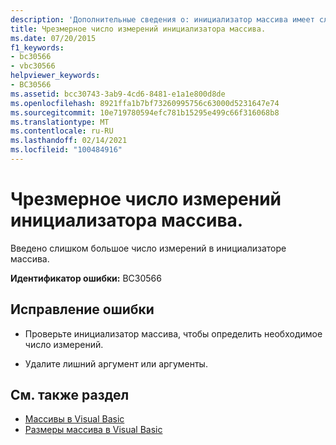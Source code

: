 ```yaml
---
description: 'Дополнительные сведения о: инициализатор массива имеет слишком много измерений'
title: Чрезмерное число измерений инициализатора массива.
ms.date: 07/20/2015
f1_keywords:
- bc30566
- vbc30566
helpviewer_keywords:
- BC30566
ms.assetid: bcc30743-3ab9-4cd6-8481-e1a1e800d8de
ms.openlocfilehash: 8921ffa1b7bf73260995756c63000d5231647e74
ms.sourcegitcommit: 10e719780594efc781b15295e499c66f316068b8
ms.translationtype: MT
ms.contentlocale: ru-RU
ms.lasthandoff: 02/14/2021
ms.locfileid: "100484916"
---
```

# <a name="array-initializer-has-too-many-dimensions"></a>Чрезмерное число измерений инициализатора массива.

Введено слишком большое число измерений в инициализаторе массива.  
  
 **Идентификатор ошибки:** BC30566  
  
## <a name="to-correct-this-error"></a>Исправление ошибки  
  
- Проверьте инициализатор массива, чтобы определить необходимое число измерений.  
  
- Удалите лишний аргумент или аргументы.  
  
## <a name="see-also"></a>См. также раздел

- [Массивы в Visual Basic](../programming-guide/language-features/arrays/index.md)
- [Размеры массива в Visual Basic](../programming-guide/language-features/arrays/array-dimensions.md)
